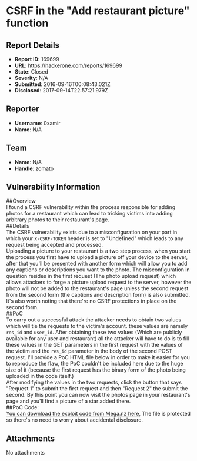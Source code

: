 # CSRF in the "Add restaurant picture" function

## Report Details
- **Report ID**: 169699
- **URL**: https://hackerone.com/reports/169699
- **State**: Closed
- **Severity**: N/A
- **Submitted**: 2016-09-16T00:08:43.021Z
- **Disclosed**: 2017-09-14T22:57:21.979Z

## Reporter
- **Username**: 0xamir
- **Name**: N/A

## Team
- **Name**: N/A
- **Handle**: zomato

## Vulnerability Information
##Overview  
I found a CSRF vulnerability within the process responsible for adding photos for a restaurant which can lead to tricking victims into adding arbitrary photos to their restaurant's page.  
##Details  
The CSRF vulnerability exists due to a misconfiguration on your part in which your `X-CSRF-TOKEN` header is set to "Undefined" which leads to any request being accepted and processed.  
Uploading a picture to your restaurant is a two step process, when you start the process you first have to upload a picture off your device to the server, after that you'll be presented with another form which will allow you to add any captions or descriptions you want to the photo. The misconfiguration in question resides in the first request (The photo upload request) which allows attackers to forge a picture upload request to the server, however the photo will not be added to the restaurant's page unless the second request from the second form (the captions and description form)  is also submitted.  
It's also worth noting that there're no CSRF protections in place on the second form.  
##PoC  
To carry out a successful attack the attacker needs to obtain two values which will tie the requests to the victim's account. these values are namely `res_id` and `user_id`. After obtaining these two values (Which are publicly available for any user and restaurant) all the attacker will have to do is to fill these values in the GET parameters in the first request with the values of the victim and the `res_id` parameter in the body of the second POST request. I'll provide a PoC HTML file below in order to make it easier for you to reproduce the flaw, the PoC couldn't be included here due to the huge size of it (because the first request has the binary form of the photo being uploaded in the code itself.)  
After modifying the values in the two requests, click the button that says "Request 1" to submit the first request and then "Request 2" the submit the second. By this point you can now visit the photos page in your restaurant's page and you'll find a picture of a star added there.  
##PoC Code:  
[You can download the exploit code from Mega.nz here](https://mega.nz/#!0wpkhLJL!Xkjm37fvqhcl7Ybp8yPBugnaRz0ruLU0eWS26icsz7s), The file is protected so there's no need to worry about accidental disclosure.  

## Attachments
No attachments
